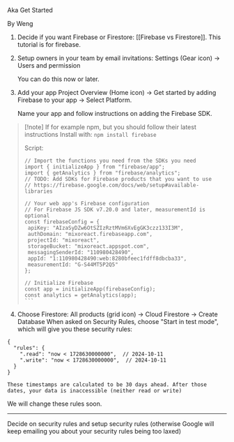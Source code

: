 Aka Get Started

By Weng

1. Decide if you want Firebase or Firestore: [[Firebase vs Firestore]]. This tutorial is for firebase.

2. Setup owners in your team by email invitations:
   Settings (Gear icon) -> Users and permission
   
   You can do this now or later.

3. Add your app
   Project Overview (Home icon) -> Get started by adding Firebase to your app -> Select Platform. 
   
   Name your app and follow instructions on adding the Firebase SDK.

> [!note] If for example npm, but you should follow their latest instructions
> Install with: `npm install firebase`
> 
> Script:
> ````
> // Import the functions you need from the SDKs you need
> import { initializeApp } from "firebase/app";
> import { getAnalytics } from "firebase/analytics";
> // TODO: Add SDKs for Firebase products that you want to use
> // https://firebase.google.com/docs/web/setup#available-libraries
> 
> // Your web app's Firebase configuration
> // For Firebase JS SDK v7.20.0 and later, measurementId is optional
> const firebaseConfig = {
>  apiKey: "AIzaSyDZw6OtSZIzRztMVm6XvEgGK3czz133I3M",
>  authDomain: "mixoreact.firebaseapp.com",
>  projectId: "mixoreact",
>  storageBucket: "mixoreact.appspot.com",
>  messagingSenderId: "110980428490",
>  appId: "1:110980428490:web:8280bfeec1fdff8dbcba33",
>  measurementId: "G-S44MT5P2Q5"
> };
> 
> // Initialize Firebase
> const app = initializeApp(firebaseConfig);
> const analytics = getAnalytics(app);
> ```


4. Choose Firestore:
   All products (grid icon) -> Cloud Firestore -> Create Database
   When asked on Security Rules, choose "Start in test mode", which will give you these security rules:
   
```
{
  "rules": {
    ".read": "now < 1728630000000",  // 2024-10-11
    ".write": "now < 1728630000000",  // 2024-10-11
  }
}
```

	These timestamps are calculated to be 30 days ahead. After those dates, your data is inaccessible (neither read or write)
	
We will change these rules soon.

---

Decide on security rules and setup security rules (otherwise Google will keep emailing you about your security rules being too laxed)